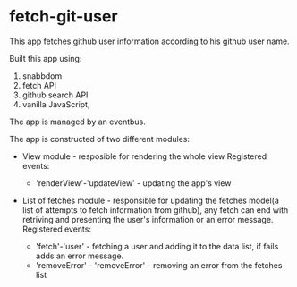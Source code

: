 # fetch-git-user

This app fetches github user information according to his github user name.

Built this app using:
1. snabbdom
2. fetch API
3. github search API
4. vanilla JavaScript,

The app is managed by an eventbus.

The app is constructed of two different modules:

* View module - resposible for rendering the whole view 
  Registered events:
  * 'renderView'-'updateView' - updating the app's view


* List of fetches module - responsible for updating the fetches model(a list of attempts to fetch information from github), any fetch can end with retriving and presenting the user's information or an error message. 
  Registered events:
  * 'fetch'-'user' - fetching a user and adding it to the data list, if fails adds an error message.
  * 'removeError' - 'removeError' - removing an error from the fetches list

